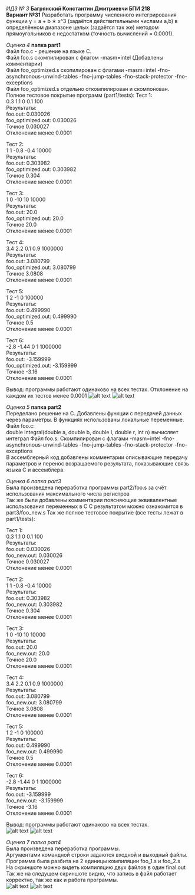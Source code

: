 *ИДЗ № 3*
**Багрянский Константин Дмитриевчи БПИ 218**  
**Вариант №31**
Разработать программу численного интегрирования функции y =
a + b ∗ x^3
(задаётся действительными числами а,b) в определённом диапазоне целых (задаётся так же) методом прямоугольников
с недостатком (точность вычислений = 0.0001).

*Оценка 4*  **папка part1**  
Файл foo.c - решение на языке C.  
Файл foo.s скомпилирован с флагом -masm=intel  (Добавлены комментарии)  
Файл foo_optimized.s скопилирован с флагами -masm=intel -fno-asynchronous-unwind-tables -fno-jump-tables -fno-stack-protector -fno-exceptions  
Файл foo_optimized.s отдельно откомпилирован и скомпонован.  
Полное тестовое покрытие программ (part1/tests): 
Тест 1:  
0.3 1.1 0 0.1 100  
Результаты:    
foo.out:            0.030026   
foo_optimized.out:  0.030026  
Точное              0.030027  
Отклонение менее    0.0001  


Тест 2:  
1 1 -0.8 -0.4 10000  
Результаты:    
foo.out:            0.303982   
foo_optimized.out:  0.303982  
Точное              0.304  
Отклонение менее    0.0001   

Тест 3:  
1 0 -10 10 10000  
Результаты:    
foo.out:            20.0   
foo_optimized.out:  20.0  
Точное              20.0  
Отклонение менее    0.0001  

Тест 4:  
3.4 2.2 0.1 0.9 1000000  
Результаты:    
foo.out:            3.080799   
foo_optimized.out:  3.080799  
Точное              3.0808  
Отклонение менее    0.0001  


Тест 5:  
1 2 -1 0 100000  
Результаты:    
foo.out:            0.499990   
foo_optimized.out:  0.499990  
Точное              0.5  
Отклонение менее    0.0001  

Тест 6:  
-2.8 -1.44 0 1 1000000  
Результаты:    
foo.out:            -3.159999   
foo_optimized.out:  -3.159999  
Точное              -3.16  
Отклонение менее    0.0001  



Вывод: программы работают одинаково на всех тестах.  Отклонение на каждом их тестов менее 0.0001
![alt text](pics/test1.jpg)
![alt text](pics/test2.jpg)


*Оценка 5*  **папка part2**   
Переделано решение на C. Добавлены функции с передачей данных через параметры. В функциях использованы локальные переменные.  
Файл foo.c:  
double integral(double a, double  b, double l, double r, int n) вычисляет интеграл
Файл foo.s:
Скомпилирован с флагами -masm=intel -fno-asynchronous-unwind-tables -fno-jump-tables -fno-stack-protector -fno-exceptions  
В ассемблерный код добавлены комментарии описывающие передачу параметров и перенос возращаемого результата, показывающие связь языка C и ассемблера.

*Оценка 6*  *папка part3*  
Была произведена переработка программы part2/foo.s за счёт использования максимального числа регистров  
Так же были добавлены комментарии поясняющие эквивалентные использования переменных в C
С результатом можно ознакомится в part3/foo_new.s
Так же полное тестовое покрытие (все тесты лежат в part1/tests):

Тест 1:  
0.3 1.1 0 0.1 100  
Результаты:    
foo.out:            0.030026   
foo_new.out:  0.030026  
Точное              0.030027  
Отклонение менее    0.0001  


Тест 2:  
1 1 -0.8 -0.4 10000  
Результаты:    
foo.out:            0.303982   
foo_new.out:        0.303982  
Точное              0.304  
Отклонение менее    0.0001   

Тест 3:  
1 0 -10 10 10000  
Результаты:    
foo.out:            20.0   
foo_new.out:        20.0  
Точное              20.0  
Отклонение менее    0.0001  

Тест 4:  
3.4 2.2 0.1 0.9 1000000  
Результаты:    
foo.out:            3.080799   
foo_new.out:        3.080799  
Точное              3.0808  
Отклонение менее    0.0001  


Тест 5:  
1 2 -1 0 100000  
Результаты:    
foo.out:            0.499990   
foo_new.out:        0.499990  
Точное              0.5  
Отклонение менее    0.0001  

Тест 6:  
-2.8 -1.44 0 1 1000000  
Результаты:    
foo.out:            -3.159999   
foo_new.out:        -3.159999  
Точное              -3.16  
Отклонение менее    0.0001  

Вывод: программы работают одинаково на всех тестах.  
![alt text](pics/test3.jpg)
![alt text](pics/test4.jpg)


*Оценка 7*  *папка part4*  
Была произведена переработка программы.  
Аргументами командной строки задаются входной и выходный файлы.  
Программа была разбита на 2 единицы компиляции foo_1.s и foo_2.s  
На скриншоте можно видеть компиляцию двух файлов в один final.out  
Так же на следущем скриншоте видно, что запись в файл работает корректно, так же как и работа программы.  
![alt text](part4/pics/test5.jpg)
![alt text](part4/pics/test6.jpg)
